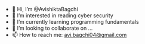 - 👋 Hi, I’m @AvishiktaBagchi
- 👀 I’m interested in reading cyber security 
- 🌱 I’m currently learning programming fundamentals 
- 💞️ I’m looking to collaborate on ...
- 📫 How to reach me: avi.bagchi04@gmail.com

<!---
AvishiktaBagchi/AvishiktaBagchi is a ✨ special ✨ repository because its `README.md` (this file) appears on your GitHub profile.
You can click the Preview link to take a look at your changes.
--->
